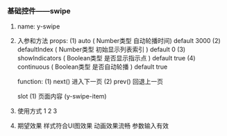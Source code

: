 ### 基础控件——swipe

1. name: y-swipe

2. 入参和方法
    props: 
	 (1) auto ( Number类型 自动轮播时间) default 3000
	 (2) defaultIndex ( Number类型 初始显示列表索引 ) default 0
 	 (3) showIndicators ( Boolean类型 是否显示指示点 ) default true
 	 (4) continuous ( Boolean类型 是否自动轮播 ) default true
	
	function:
	 (1) next()
	 	 进入下一页
	 (2) prev()
		 回退上一页
    
    slot
     (1) 页面内容	 (y-swipe-item)

3. 使用方式
	<y-swipe>
		<y-swipe-item>1</y-swipe-item>
		<y-swipe-item>2</y-swipe-item>
		<y-swipe-item>3</y-swipe-item>
	</y-swipe>

4. 期望效果
	样式符合UI图效果
	动画效果流畅
	参数输入有效
	



